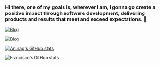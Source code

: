 ### Hi there, one of my goals is, wherever I am, i gonna go create a positive impact through software development, delivering products and results that meet and exceed expectations.  👋

[![Blog](https://img.shields.io/website-up-down-green-red/http/monip.org.svg )](https://franciscovaladares.github.io/)

[![Blog](https://img.shields.io/badge/LinkedIn-0077B5?style=for-the-badge&logo=linkedin&logoColor=white)](https://www.linkedin.com/in/fnrv/)

 
[![Anurag's GitHub stats](https://github-readme-stats.vercel.app/api?username=anuraghazra)](https://github.com/anuraghazra/github-readme-stats)
 
![Francisco's GitHub stats](https://github-readme-stats.vercel.app/api?username=anuraghazra&show_icons=true&theme=radical)


<!--
**FranciscoValadares/FranciscoValadares** is a ✨ _special_ ✨ repository because its `README.md` (this file) appears on your GitHub profile.

Here are some ideas to get you started:

- 🔭 I’m currently working on ...
- 🌱 I’m currently learning ...
- 👯 I’m looking to collaborate on ...
- 🤔 I’m looking for help with ...
- 💬 Ask me about ...
- 📫 How to reach me: ...
- 😄 Pronouns: ...
- ⚡ Fun fact: ...
-->
 